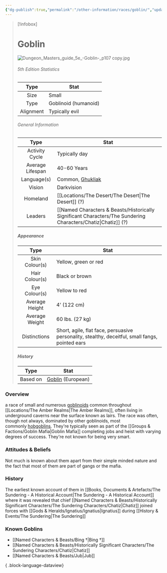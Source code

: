 ```yaml
---
{"dg-publish":true,"permalink":"/other-information/races/goblin/","updated":"2025-08-03T14:53:24.311+01:00"}
---
```



 >[!infobox]
> 
> #  Goblin
> ![Dungeon_Masters_guide_5e_-_Goblin_-_p107 copy.jpg](/img/user/Admin/Attachments/Dungeon_Masters_guide_5e_-_Goblin_-_p107%20copy.jpg)
> ###### 5th Edition Statistics
> 
>  Type | Stat |
> :----: | --- |
>  Size | Small |
>  Type | Goblinoid (humanoid)|
>  Alignment | Typically evil |
>  
> ###### General Information
> Type | Stat |
>  :----: | --- |
>  Activity Cycle | Typically day |
>  Average Lifespan | 40-60 Years |
>  Language(s) | Common, [Ghukliak](https://forgottenrealms.fandom.com/wiki/Ghukliak) |
>  Vision | Darkvision |
>  Homeland | [[Locations/The Desert/The Desert\|The Desert]] (?) |
>  Leaders | [[Named Characters & Beasts/Historically Significant  Characters/The Sundering Characters/Chatiz\|Chatiz]] (?) |
>
>##### Appearance
> Type | Stat |
>  :----: | --- |
>  Skin Colour(s) | Yellow, green or red |
>  Hair Colour(s) | Black or brown |
>  Eye Colour(s) | Yellow to red |
>  Average Height | 4' (122 cm) |
>  Average Weight | 60 lbs. (27 kg) |
>  Distinctions | Short, agile, flat face, persuasive personality, stealthy, deceitful, small fangs, pointed ears |
>
>##### History
>Type | Stat |
>  :----: | --- |
>  Based on | [Goblin](https://en.wikipedia.org/wiki/en:Goblin "wikipedia:en:Goblin") (European) |

### Overview
a race of small and numerous [goblinoids](https://forgottenrealms.fandom.com/wiki/Goblinoid "Goblinoid") common throughout [[Locations/The Amber Realms\|The Amber Realms]], often living in underground caverns near the surface known as lairs. The race was often, though not always, dominated by other goblinoids, most commonly [hobgoblins](https://forgottenrealms.fandom.com/wiki/Hobgoblin "Hobgoblin"). They're typically seen as part of the [[Groups & Factions/Goblin Mafia\|Goblin Mafia]] completing jobs and heist with varying degrees of success. They're not known for being very smart.

### Attitudes & Beliefs
Not much is known about them apart from their simple minded nature and the fact that most of them are part of gangs or the mafia.

### History
The earliest known account of them in [[Books, Documents & Artefacts/The Sundering - A Historical Account\|The Sundering - A Historical Account]] where it was revealed that chief [[Named Characters & Beasts/Historically Significant  Characters/The Sundering Characters/Chatiz\|Chatiz]] joined forces with [[Gods & Heralds/Ignatius/Ignatius\|Ignatius]] during [[History & Events/The Sundering\|The Sundering]]

### Known Goblins 
- [[Named Characters & Beasts/Bing †\|Bing †]]
- [[Named Characters & Beasts/Historically Significant  Characters/The Sundering Characters/Chatiz\|Chatiz]]
- [[Named Characters & Beasts/Jub\|Jub]]

{ .block-language-dataview}